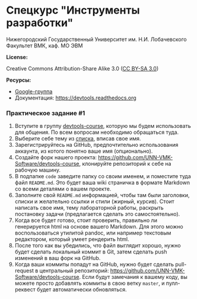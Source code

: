 # Спецкурс "Инструменты разработки"

Нижегородский Государственный Университет им. Н.И. Лобачевского  
Факультет ВМК, каф. МО ЭВМ

**License:**

Creative Commons Attribution-Share Alike 3.0
([CC BY-SA 3.0](http://creativecommons.org/licenses/by-sa/3.0/))

**Ресурсы:**

 - [Google-группа](<https://groups.google.com/forum/?hl=ru#!forum/devtools-course>)
 - Документация: <https://devtools.readthedocs.org>

### Практическое задание #1

 1. Вступите в группу [devtools-course](https://groups.google.com/forum/?hl=ru#!forum/devtools-course),
    которую мы будем использовать для общения. По всем вопросам необходимо
    обращаться туда.
 1. Выберите себе тему из [списка](https://docs.google.com/spreadsheet/ccc?key=0AsBBkrQIoSbjdEdTUFRsaUw3LV92eVhwXzYtb0tZNHc#gid=3),
    вписав свое имя.
 1. Зарегистрируйтесь на GitHub, предпочтительно использования аккаунта, из
    котого понятно ваше имя (опционально).
 1. Создайте форк нашего проекта: <https://github.com/UNN-VMK-Software/devtools-course>,
    клонируйте репозиторий к себе на рабочую машину.
 1. В подпапке `code` заведите папку со своим именем, и поместите туда файл
    `README.md`. Это будет ваша wiki страничка в формате Markdown со всеми 
    деталями о вашем проекте.
 1. Заполните свой `README.md` информацией, чтобы там были заголовки, списки и 
    желательно ссылки и стили (жирный, курсив). Стоит написать свое имя,
    тему лабораторной работы, раскрыть постановку задачи (предлагается сделать
    это самостоятельно).
 1. Когда все будет готово, стоит проверить, правильно ли генерируется html
    на основе вашего Markdown. Для этого можно воспользоваться утилитой pandoc,
    или например текстовым редактором, который умеет рендерить html.
 1. После того как вы убедились, что файл выглядит хорошо, нужно будет
    сделать локальный коммит в Git, затем сделать push изменений в ваш форк на 
    GitHub.
 1. Когда ваши коммиты попадут на GitHub, нужно будет сделать pull-request в
    центральный репозиторий:
    <https://github.com/UNN-VMK-Software/devtools-course>. Если будут замечания
    к вашему коду, вы можете просто добавлять коммиты в свою ветку `master`, и
    пулл-реквест будет автоматически обновляться.